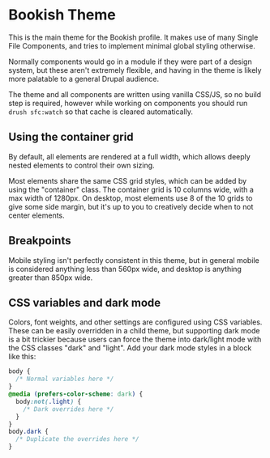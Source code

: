 # Bookish Theme

This is the main theme for the Bookish profile. It makes use of many Single
File Components, and tries to implement minimal global styling otherwise.

Normally components would go in a module if they were part of a design system,
but these aren't extremely flexible, and having in the theme is likely more
palatable to a general Drupal audience.

The theme and all components are written using vanilla CSS/JS, so no build step
is required, however while working on components you should run
`drush sfc:watch` so that cache is cleared automatically.

## Using the container grid

By default, all elements are rendered at a full width, which allows deeply
nested elements to control their own sizing.

Most elements share the same CSS grid styles, which can be added by using the
"container" class. The container grid is 10 columns wide, with a max width
of 1280px. On desktop, most elements use 8 of the 10 grids to give some side
margin, but it's up to you to creatively decide when to not center elements.

## Breakpoints

Mobile styling isn't perfectly consistent in this theme, but in general mobile
is considered anything less than 560px wide, and desktop is anything greater
than 850px wide.

## CSS variables and dark mode

Colors, font weights, and other settings are configured using CSS variables.
These can be easily overridden in a child theme, but supporting dark mode is a
bit trickier because users can force the theme into dark/light mode with the 
CSS classes "dark" and "light". Add your dark mode styles in a block like this:

```css
body {
  /* Normal variables here */
}
@media (prefers-color-scheme: dark) {
  body:not(.light) {
    /* Dark overrides here */
  }
}
body.dark {
  /* Duplicate the overrides here */
}
```
